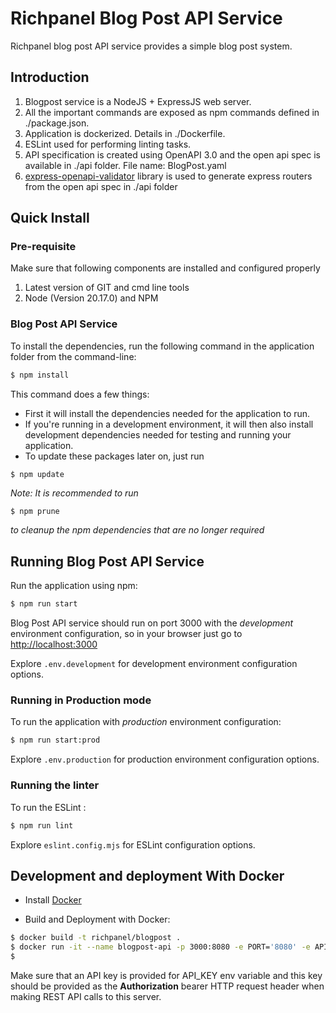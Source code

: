 # Richpanel Blog Post API Service

Richpanel blog post API service provides a simple blog post system.

## Introduction

1. Blogpost service is a NodeJS + ExpressJS web server.
2. All the important commands are exposed as npm commands defined in ./package.json.
3. Application is dockerized. Details in ./Dockerfile.
4. ESLint used for performing linting tasks.
5. API specification is created using OpenAPI 3.0 and the open api spec is available in ./api folder. File name: BlogPost.yaml
6. [express-openapi-validator](https://github.com/cdimascio/express-openapi-validator) library is used to generate express routers from the open api spec in ./api folder

## Quick Install

### Pre-requisite

Make sure that following components are installed and configured properly

1. Latest version of GIT and cmd line tools
2. Node (Version 20.17.0) and NPM

### Blog Post API Service

To install the dependencies, run the following command in the application folder from the command-line:

```bash
$ npm install
```

This command does a few things:
* First it will install the dependencies needed for the application to run.
* If you're running in a development environment, it will then also install development dependencies needed for testing and running your application.
* To update these packages later on, just run 

```bash
$ npm update
```


*Note: It is recommended to run*

```
$ npm prune
```

*to cleanup the npm dependencies that are no longer required*

## Running Blog Post API Service

Run the application using npm:

```bash
$ npm run start
```

Blog Post API service should run on port 3000 with the *development* environment configuration, so in your browser just go to [http://localhost:3000](http://localhost:3000)

Explore `.env.development` for development environment configuration options.

### Running in Production mode
To run the application with *production* environment configuration:

```bash
$ npm run start:prod
```

Explore `.env.production` for production environment configuration options.

### Running the linter
To run the ESLint :

```bash
$ npm run lint
```

Explore `eslint.config.mjs` for ESLint configuration options.

## Development and deployment With Docker

* Install [Docker](https://docs.docker.com/installation/#installation)

* Build and Deployment with Docker:
```bash
$ docker build -t richpanel/blogpost .
$ docker run -it --name blogpost-api -p 3000:8080 -e PORT='8080' -e API_KEY='<api_key>' richpanel/blogpost
$
```
Make sure that an API key is provided for API_KEY env variable and this key should be provided as the **Authorization** bearer HTTP request header when making REST API calls to this server.
